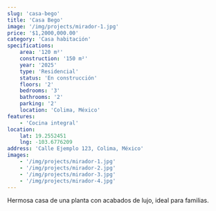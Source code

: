 ```yaml
---
slug: 'casa-bego'
title: 'Casa Bego'
image: '/img/projects/mirador-1.jpg'
price: '$1,2000,000.00'
category: 'Casa habitación'
specifications:
    area: '120 m²'
    construction: '150 m²'
    year: '2025'
    type: 'Residencial'
    status: 'En construcción'
    floors: '2'
    bedrooms: '3'
    bathrooms: '2'
    parking: '2'
    location: 'Colima, México'
features:
    - 'Cocina integral'
location:
    lat: 19.2552451
    lng: -103.6776209
address: 'Calle Ejemplo 123, Colima, México'
images:
    - '/img/projects/mirador-1.jpg'
    - '/img/projects/mirador-2.jpg'
    - '/img/projects/mirador-3.jpg'
    - '/img/projects/mirador-4.jpg'
---
```


Hermosa casa de una planta con acabados de lujo, ideal para familias.
